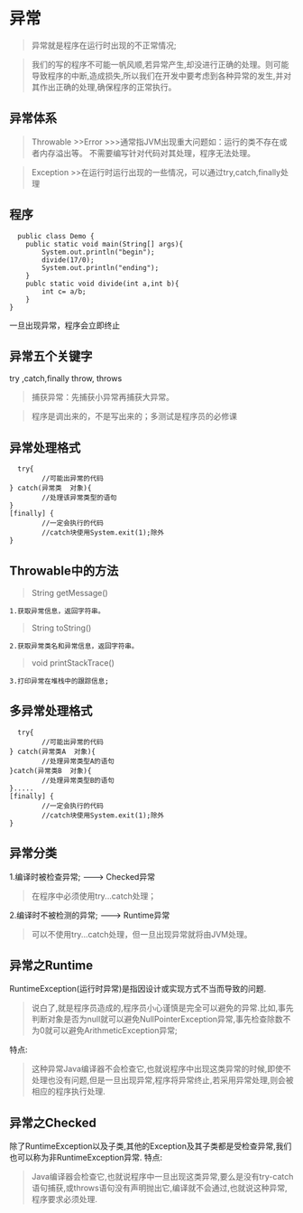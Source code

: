 # 异常
  >异常就是程序在运行时出现的不正常情况;

  >我们的写的程序不可能一帆风顺,若异常产生,却没进行正确的处理。则可能导致程序的中断,造成损失,所以我们在开发中要考虑到各种异常的发生,并对其作出正确的处理,确保程序的正常执行。

## 异常体系

  >Throwable
    >>Error
      >>>通常指JVM出现重大问题如：运行的类不存在或者内存溢出等。
不需要编写针对代码对其处理，程序无法处理。

  >Exception
    >>在运行时运行出现的一些情况，可以通过try,catch,finally处理

## 程序

```
  public class Demo {
	public static void main(String[] args){
		System.out.println("begin");
		divide(17/0);
		System.out.println("ending");
	}
	publc static void divide(int a,int b){
		int c= a/b;
	}
}
```

一旦出现异常，程序会立即终止

## 异常五个关键字

  try ,catch,finally throw, throws

  >捕获异常：先捕获小异常再捕获大异常。

  >程序是调出来的，不是写出来的；多测试是程序员的必修课

## 异常处理格式

```
  try{
		//可能出异常的代码
} catch(异常类  对象){
		//处理该异常类型的语句
}
[finally] {
		//一定会执行的代码
		//catch块使用System.exit(1);除外
}

```

## Throwable中的方法
  >String getMessage()

    1.获取异常信息，返回字符串。

  >String toString()

    2.获取异常类名和异常信息，返回字符串。

  >void printStackTrace()

    3.打印异常在堆栈中的跟踪信息;

## 多异常处理格式

```
  try{
		//可能出异常的代码
} catch(异常类A  对象){
		//处理异常类型A的语句
}catch(异常类B  对象){
		//处理异常类型B的语句
}.....
[finally] {
		//一定会执行的代码
		//catch块使用System.exit(1);除外
}

```

## 异常分类

1.编译时被检查异常; 	---> Checked异常

  >在程序中必须使用try...catch处理；

2.编译时不被检测的异常;	---> Runtime异常

  >可以不使用try...catch处理，但一旦出现异常就将由JVM处理。

## 异常之Runtime

RuntimeException(运行时异常)是指因设计或实现方式不当而导致的问题.

>说白了,就是程序员造成的,程序员小心谨慎是完全可以避免的异常.比如,事先判断对象是否为null就可以避免NullPointerException异常,事先检查除数不为0就可以避免ArithmeticException异常;

特点:

>这种异常Java编译器不会检查它,也就说程序中出现这类异常的时候,即使不处理也没有问题,但是一旦出现异常,程序将异常终止,若采用异常处理,则会被相应的程序执行处理.

## 异常之Checked

除了RuntimeException以及子类,其他的Exception及其子类都是受检查异常,我们也可以称为非RuntimeException异常.
特点:

>Java编译器会检查它,也就说程序中一旦出现这类异常,要么是没有try-catch语句捕获,或throws语句没有声明抛出它,编译就不会通过,也就说这种异常,程序要求必须处理.
